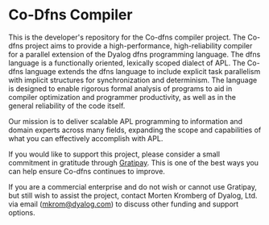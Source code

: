 # Co-Dfns Compiler

This is the developer's repository for the Co-dfns compiler project.
The Co-dfns project aims to provide a high-performance,
high-reliability compiler for a parallel extension of the Dyalog dfns
programming language.  The dfns language is a functionally oriented,
lexically scoped dialect of APL. The Co-dfns language extends the
dfns language to include explicit task parallelism with implicit
structures for synchronization and determinism. The language is
designed to enable rigorous formal analysis of programs to aid in
compiler optimization and programmer productivity, as well as in the
general reliability of the code itself.

Our mission is to deliver scalable APL programming to information and 
domain experts across many fields, expanding the scope and capabilities 
of what you can effectively accomplish with APL.

If you would like to support this project, please consider a small commitment 
in gratitude through [Gratipay](https://gratipay.com/arcfide). This is one of 
the best ways you can help ensure Co-dfns continues to improve. 

If you are a commercial enterprise and do not wish or cannot use Gratipay, 
but still wish to assist the project, contact Morten Kromberg of Dyalog, Ltd. 
via email (mkrom@dyalog.com) to discuss other funding and support options.


